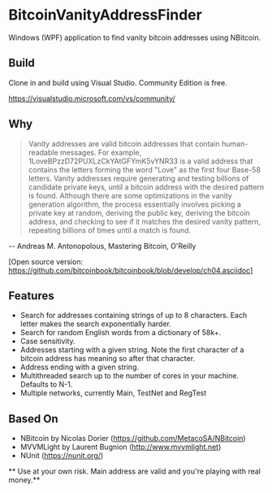 # BitcoinVanityAddressFinder
Windows (WPF) application to find vanity bitcoin addresses using NBitcoin.

## Build
Clone in and build using Visual Studio. Community Edition is free.

https://visualstudio.microsoft.com/vs/community/

## Why

>Vanity addresses are valid bitcoin addresses that contain human-readable messages. For example, 
1LoveBPzzD72PUXLzCkYAtGFYmK5vYNR33 is a valid address that contains the letters forming the word "Love" 
as the first four Base-58 letters. Vanity addresses require generating and testing billions of candidate 
private keys, until a bitcoin address with the desired pattern is found. Although there are some optimizations
in the vanity generation algorithm, the process essentially involves picking a private key at random, deriving
the public key, deriving the bitcoin address, and checking to see if it matches the desired vanity pattern, 
repeating billions of times until a match is found.

-- Andreas M. Antonopolous, Mastering Bitcoin, O'Reilly

[Open source version: https://github.com/bitcoinbook/bitcoinbook/blob/develop/ch04.asciidoc]

## Features
- Search for addresses containing strings of up to 8 characters. Each letter makes the search exponentially harder.
- Search for random English words from a dictionary of 58k+.
- Case sensitivity.
- Addresses starting with a given string. Note the first character of a bitcoin address has meaning so after that character.
- Address ending with a given string.
- Multithreaded search up to the number of cores in your machine. Defaults to N-1.
- Multiple networks, currently Main, TestNet and RegTest

## Based On
- NBitcoin by Nicolas Dorier (https://github.com/MetacoSA/NBitcoin)
- MVVMLight by Laurent Bugnion (http://www.mvvmlight.net)
- NUnit (https://nunit.org/)

** Use at your own risk. Main address are valid and you're playing with real money.**
